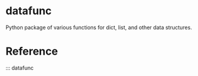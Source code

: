 # datafunc

Python package of various functions for dict, list, and other data structures.


# Reference

::: datafunc